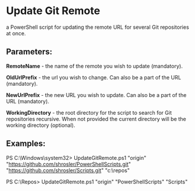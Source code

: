 # Update Git Remote

a PowerShell script for updating the remote URL for several Git repositories at once.

## Parameters:

**RemoteName** - the name of the remote you wish to update (mandatory).

**OldUrlPrefix** - the url you wish to change. Can also be a part of the URL (mandatory).

**NewUrlPrefix** - the new URL you wish to update. Can also be a part of the URL (mandatory).

**WorkingDirectory** - the root directory for the script to search for Git repositories recursive. When not provided the current directory will be the working directory (optional).

## Examples:

PS C:\Windows\system32> UpdateGitRemote.ps1 "origin" "https://github.com/shrosler/PowerShellScripts.git" "https://github.com/shrosler/Scripts.git" "c:\repos"

PS C:\Repos> UpdateGitRemote.ps1 "origin" "PowerShellScripts" "Scripts"
